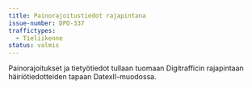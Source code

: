 ```yaml
---
title: Painorajoitustiedot rajapintana
issue-number: DPO-337
traffictypes:
  - Tieliikenne
status: valmis
---
```


Painorajoitukset ja tietyötiedot tullaan tuomaan Digitrafficin rajapintaan häiriötiedotteiden tapaan DatexII-muodossa.
